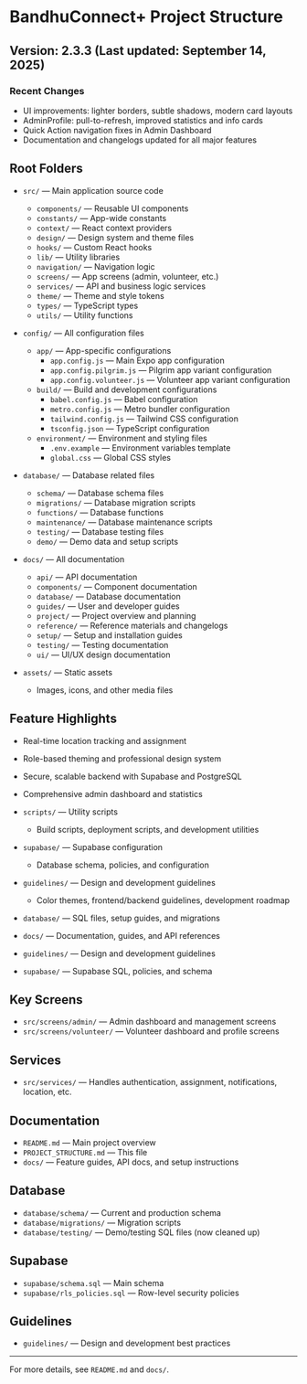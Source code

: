 # BandhuConnect+ Project Structure

## Version: 2.3.3 (Last updated: September 14, 2025)

### Recent Changes

- UI improvements: lighter borders, subtle shadows, modern card layouts
- AdminProfile: pull-to-refresh, improved statistics and info cards
- Quick Action navigation fixes in Admin Dashboard
- Documentation and changelogs updated for all major features

## Root Folders

- `src/` — Main application source code
  - `components/` — Reusable UI components
  - `constants/` — App-wide constants
  - `context/` — React context providers
  - `design/` — Design system and theme files
  - `hooks/` — Custom React hooks
  - `lib/` — Utility libraries
  - `navigation/` — Navigation logic
  - `screens/` — App screens (admin, volunteer, etc.)
  - `services/` — API and business logic services
  - `theme/` — Theme and style tokens
  - `types/` — TypeScript types
  - `utils/` — Utility functions

- `config/` — All configuration files
  - `app/` — App-specific configurations
    - `app.config.js` — Main Expo app configuration
    - `app.config.pilgrim.js` — Pilgrim app variant configuration
    - `app.config.volunteer.js` — Volunteer app variant configuration
  - `build/` — Build and development configurations
    - `babel.config.js` — Babel configuration
    - `metro.config.js` — Metro bundler configuration
    - `tailwind.config.js` — Tailwind CSS configuration
    - `tsconfig.json` — TypeScript configuration
  - `environment/` — Environment and styling files
    - `.env.example` — Environment variables template
    - `global.css` — Global CSS styles

- `database/` — Database related files
  - `schema/` — Database schema files
  - `migrations/` — Database migration scripts
  - `functions/` — Database functions
  - `maintenance/` — Database maintenance scripts
  - `testing/` — Database testing files
  - `demo/` — Demo data and setup scripts

- `docs/` — All documentation
  - `api/` — API documentation
  - `components/` — Component documentation
  - `database/` — Database documentation
  - `guides/` — User and developer guides
  - `project/` — Project overview and planning
  - `reference/` — Reference materials and changelogs
  - `setup/` — Setup and installation guides
  - `testing/` — Testing documentation
  - `ui/` — UI/UX design documentation

- `assets/` — Static assets
  - Images, icons, and other media files

## Feature Highlights

- Real-time location tracking and assignment
- Role-based theming and professional design system
- Secure, scalable backend with Supabase and PostgreSQL
- Comprehensive admin dashboard and statistics

- `scripts/` — Utility scripts
  - Build scripts, deployment scripts, and development utilities

- `supabase/` — Supabase configuration
  - Database schema, policies, and configuration

- `guidelines/` — Design and development guidelines
  - Color themes, frontend/backend guidelines, development roadmap

- `database/` — SQL files, setup guides, and migrations
- `docs/` — Documentation, guides, and API references
- `guidelines/` — Design and development guidelines
- `supabase/` — Supabase SQL, policies, and schema

## Key Screens

- `src/screens/admin/` — Admin dashboard and management screens
- `src/screens/volunteer/` — Volunteer dashboard and profile screens

## Services

- `src/services/` — Handles authentication, assignment, notifications, location, etc.

## Documentation

- `README.md` — Main project overview
- `PROJECT_STRUCTURE.md` — This file
- `docs/` — Feature guides, API docs, and setup instructions

## Database

- `database/schema/` — Current and production schema
- `database/migrations/` — Migration scripts
- `database/testing/` — Demo/testing SQL files (now cleaned up)

## Supabase

- `supabase/schema.sql` — Main schema
- `supabase/rls_policies.sql` — Row-level security policies

## Guidelines

- `guidelines/` — Design and development best practices

---

For more details, see `README.md` and `docs/`.
